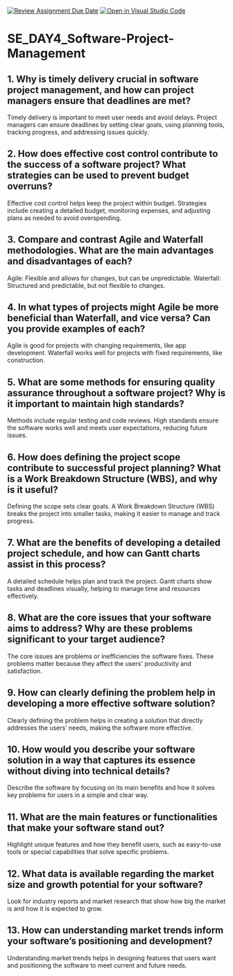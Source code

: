 [![Review Assignment Due Date](https://classroom.github.com/assets/deadline-readme-button-22041afd0340ce965d47ae6ef1cefeee28c7c493a6346c4f15d667ab976d596c.svg)](https://classroom.github.com/a/9pw6JKcu)
[![Open in Visual Studio Code](https://classroom.github.com/assets/open-in-vscode-2e0aaae1b6195c2367325f4f02e2d04e9abb55f0b24a779b69b11b9e10269abc.svg)](https://classroom.github.com/online_ide?assignment_repo_id=15979486&assignment_repo_type=AssignmentRepo)
# SE_DAY4_Software-Project-Management
## 1. Why is timely delivery crucial in software project management, and how can project managers ensure that deadlines are met?
Timely delivery is important to meet user needs and avoid delays. Project managers can ensure deadlines by setting clear goals, using planning tools, tracking progress, and addressing issues quickly.

## 2. How does effective cost control contribute to the success of a software project? What strategies can be used to prevent budget overruns?
Effective cost control helps keep the project within budget. Strategies include creating a detailed budget, monitoring expenses, and adjusting plans as needed to avoid overspending.

## 3. Compare and contrast Agile and Waterfall methodologies. What are the main advantages and disadvantages of each?
Agile: Flexible and allows for changes, but can be unpredictable.
Waterfall: Structured and predictable, but not flexible to changes.

## 4. In what types of projects might Agile be more beneficial than Waterfall, and vice versa? Can you provide examples of each?
Agile is good for projects with changing requirements, like app development. Waterfall works well for projects with fixed requirements, like construction.

## 5. What are some methods for ensuring quality assurance throughout a software project? Why is it important to maintain high standards?
Methods include regular testing and code reviews. High standards ensure the software works well and meets user expectations, reducing future issues.

## 6. How does defining the project scope contribute to successful project planning? What is a Work Breakdown Structure (WBS), and why is it useful?
Defining the scope sets clear goals. A Work Breakdown Structure (WBS) breaks the project into smaller tasks, making it easier to manage and track progress.

## 7. What are the benefits of developing a detailed project schedule, and how can Gantt charts assist in this process?
A detailed schedule helps plan and track the project. Gantt charts show tasks and deadlines visually, helping to manage time and resources effectively.

## 8. What are the core issues that your software aims to address? Why are these problems significant to your target audience?
The core issues are problems or inefficiencies the software fixes. These problems matter because they affect the users' productivity and satisfaction.

## 9. How can clearly defining the problem help in developing a more effective software solution?
Clearly defining the problem helps in creating a solution that directly addresses the users’ needs, making the software more effective.

## 10. How would you describe your software solution in a way that captures its essence without diving into technical details?
Describe the software by focusing on its main benefits and how it solves key problems for users in a simple and clear way.

## 11. What are the main features or functionalities that make your software stand out?
Highlight unique features and how they benefit users, such as easy-to-use tools or special capabilities that solve specific problems.

## 12. What data is available regarding the market size and growth potential for your software?
Look for industry reports and market research that show how big the market is and how it is expected to grow.

## 13. How can understanding market trends inform your software’s positioning and development?
Understanding market trends helps in designing features that users want and positioning the software to meet current and future needs.


